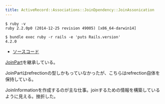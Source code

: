 ```yaml
---
title: ActiveRecord::Associations::JoinDpendency::JoinAssonication
---
```


```
$ ruby -v
ruby 2.2.0p0 (2014-12-25 revision 49005) [x86_64-darwin14]
```

```
$ bundle exec ruby -r rails -e 'puts Rails.version'
4.2.0
```

* [ソースコード](https://github.com/rails/rails/blob/v4.2.0/activerecord/lib/active_record/associations/join_dependency/join_association.rb)


[JoinPart](/active_record/associations/join_dependency/join_association)を継承している。

JoinPartはrefrectionの型しかもっていなかったが、こちらはrefrection自体を保持している。

JoinInformationを作成するのが主な仕事。joinするための情報を構築しているように見える。挫折した。
